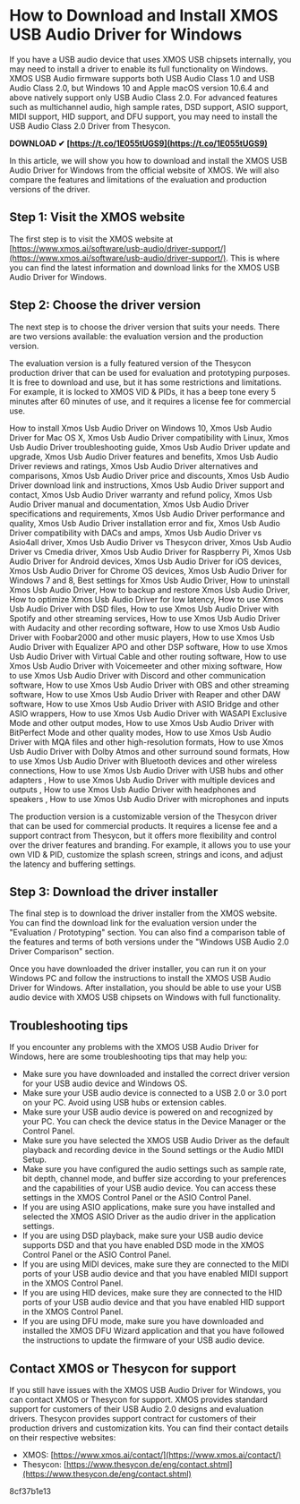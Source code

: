 
 
# How to Download and Install XMOS USB Audio Driver for Windows
 
If you have a USB audio device that uses XMOS USB chipsets internally, you may need to install a driver to enable its full functionality on Windows. XMOS USB Audio firmware supports both USB Audio Class 1.0 and USB Audio Class 2.0, but Windows 10 and Apple macOS version 10.6.4 and above natively support only USB Audio Class 2.0. For advanced features such as multichannel audio, high sample rates, DSD support, ASIO support, MIDI support, HID support, and DFU support, you may need to install the USB Audio Class 2.0 Driver from Thesycon.
 
**DOWNLOAD ✔ [https://t.co/1E055tUGS9](https://t.co/1E055tUGS9)**


 
In this article, we will show you how to download and install the XMOS USB Audio Driver for Windows from the official website of XMOS. We will also compare the features and limitations of the evaluation and production versions of the driver.
 
## Step 1: Visit the XMOS website
 
The first step is to visit the XMOS website at [https://www.xmos.ai/software/usb-audio/driver-support/](https://www.xmos.ai/software/usb-audio/driver-support/). This is where you can find the latest information and download links for the XMOS USB Audio Driver for Windows.
 
## Step 2: Choose the driver version
 
The next step is to choose the driver version that suits your needs. There are two versions available: the evaluation version and the production version.
 
The evaluation version is a fully featured version of the Thesycon production driver that can be used for evaluation and prototyping purposes. It is free to download and use, but it has some restrictions and limitations. For example, it is locked to XMOS VID & PIDs, it has a beep tone every 5 minutes after 60 minutes of use, and it requires a license fee for commercial use.
 
How to install Xmos Usb Audio Driver on Windows 10,  Xmos Usb Audio Driver for Mac OS X,  Xmos Usb Audio Driver compatibility with Linux,  Xmos Usb Audio Driver troubleshooting guide,  Xmos Usb Audio Driver update and upgrade,  Xmos Usb Audio Driver features and benefits,  Xmos Usb Audio Driver reviews and ratings,  Xmos Usb Audio Driver alternatives and comparisons,  Xmos Usb Audio Driver price and discounts,  Xmos Usb Audio Driver download link and instructions,  Xmos Usb Audio Driver support and contact,  Xmos Usb Audio Driver warranty and refund policy,  Xmos Usb Audio Driver manual and documentation,  Xmos Usb Audio Driver specifications and requirements,  Xmos Usb Audio Driver performance and quality,  Xmos Usb Audio Driver installation error and fix,  Xmos Usb Audio Driver compatibility with DACs and amps,  Xmos Usb Audio Driver vs Asio4all driver,  Xmos Usb Audio Driver vs Thesycon driver,  Xmos Usb Audio Driver vs Cmedia driver,  Xmos Usb Audio Driver for Raspberry Pi,  Xmos Usb Audio Driver for Android devices,  Xmos Usb Audio Driver for iOS devices,  Xmos Usb Audio Driver for Chrome OS devices,  Xmos Usb Audio Driver for Windows 7 and 8,  Best settings for Xmos Usb Audio Driver,  How to uninstall Xmos Usb Audio Driver,  How to backup and restore Xmos Usb Audio Driver,  How to optimize Xmos Usb Audio Driver for low latency,  How to use Xmos Usb Audio Driver with DSD files,  How to use Xmos Usb Audio Driver with Spotify and other streaming services,  How to use Xmos Usb Audio Driver with Audacity and other recording software,  How to use Xmos Usb Audio Driver with Foobar2000 and other music players,  How to use Xmos Usb Audio Driver with Equalizer APO and other DSP software,  How to use Xmos Usb Audio Driver with Virtual Cable and other routing software,  How to use Xmos Usb Audio Driver with Voicemeeter and other mixing software,  How to use Xmos Usb Audio Driver with Discord and other communication software,  How to use Xmos Usb Audio Driver with OBS and other streaming software,  How to use Xmos Usb Audio Driver with Reaper and other DAW software,  How to use Xmos Usb Audio Driver with ASIO Bridge and other ASIO wrappers,  How to use Xmos Usb Audio Driver with WASAPI Exclusive Mode and other output modes,  How to use Xmos Usb Audio Driver with BitPerfect Mode and other quality modes,  How to use Xmos Usb Audio Driver with MQA files and other high-resolution formats,  How to use Xmos Usb Audio Driver with Dolby Atmos and other surround sound formats,  How to use Xmos Usb Audio Driver with Bluetooth devices and other wireless connections,  How to use Xmos Usb Audio Driver with USB hubs and other adapters ,  How to use Xmos Usb Audio Driver with multiple devices and outputs ,  How to use Xmos Usb Audio Driver with headphones and speakers ,  How to use Xmos Usb Audio Driver with microphones and inputs
 
The production version is a customizable version of the Thesycon driver that can be used for commercial products. It requires a license fee and a support contract from Thesycon, but it offers more flexibility and control over the driver features and branding. For example, it allows you to use your own VID & PID, customize the splash screen, strings and icons, and adjust the latency and buffering settings.
 
## Step 3: Download the driver installer
 
The final step is to download the driver installer from the XMOS website. You can find the download link for the evaluation version under the "Evaluation / Prototyping" section. You can also find a comparison table of the features and terms of both versions under the "Windows USB Audio 2.0 Driver Comparison" section.
 
Once you have downloaded the driver installer, you can run it on your Windows PC and follow the instructions to install the XMOS USB Audio Driver for Windows. After installation, you should be able to use your USB audio device with XMOS USB chipsets on Windows with full functionality.
  
## Troubleshooting tips
 
If you encounter any problems with the XMOS USB Audio Driver for Windows, here are some troubleshooting tips that may help you:
 
- Make sure you have downloaded and installed the correct driver version for your USB audio device and Windows OS.
- Make sure your USB audio device is connected to a USB 2.0 or 3.0 port on your PC. Avoid using USB hubs or extension cables.
- Make sure your USB audio device is powered on and recognized by your PC. You can check the device status in the Device Manager or the Control Panel.
- Make sure you have selected the XMOS USB Audio Driver as the default playback and recording device in the Sound settings or the Audio MIDI Setup.
- Make sure you have configured the audio settings such as sample rate, bit depth, channel mode, and buffer size according to your preferences and the capabilities of your USB audio device. You can access these settings in the XMOS Control Panel or the ASIO Control Panel.
- If you are using ASIO applications, make sure you have installed and selected the XMOS ASIO Driver as the audio driver in the application settings.
- If you are using DSD playback, make sure your USB audio device supports DSD and that you have enabled DSD mode in the XMOS Control Panel or the ASIO Control Panel.
- If you are using MIDI devices, make sure they are connected to the MIDI ports of your USB audio device and that you have enabled MIDI support in the XMOS Control Panel.
- If you are using HID devices, make sure they are connected to the HID ports of your USB audio device and that you have enabled HID support in the XMOS Control Panel.
- If you are using DFU mode, make sure you have downloaded and installed the XMOS DFU Wizard application and that you have followed the instructions to update the firmware of your USB audio device.

## Contact XMOS or Thesycon for support
 
If you still have issues with the XMOS USB Audio Driver for Windows, you can contact XMOS or Thesycon for support. XMOS provides standard support for customers of their USB Audio 2.0 designs and evaluation drivers. Thesycon provides support contract for customers of their production drivers and customization kits. You can find their contact details on their respective websites:

- XMOS: [https://www.xmos.ai/contact/](https://www.xmos.ai/contact/)
- Thesycon: [https://www.thesycon.de/eng/contact.shtml](https://www.thesycon.de/eng/contact.shtml)

 8cf37b1e13
 
